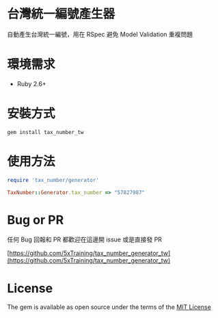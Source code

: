 # 台灣統一編號產生器

自動產生台灣統一編號，用在 RSpec 避免 Model Validation 重複問題

# 環境需求

- Ruby 2.6+

# 安裝方式

`gem install tax_number_tw`

# 使用方法

```ruby
require 'tax_number/generator'

TaxNumber::Generator.tax_number => "57827987"
```

# Bug or PR

任何 Bug 回報和 PR 都歡迎在這邊開 issue 或是直接發 PR

[https://github.com/5xTraining/tax_number_generator_tw](https://github.com/5xTraining/tax_number_generator_tw) 

# License

The gem is available as open source under the terms of the [MIT License](https://opensource.org/licenses/MIT)